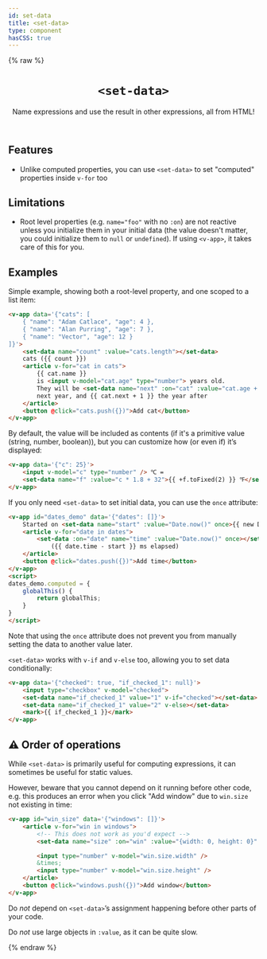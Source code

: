 ```yaml
---
id: set-data
title: <set-data>
type: component
hasCSS: true
---
```

{% raw %}
<header>

# `<set-data>`

Name expressions and use the result in other expressions, all from HTML!

</header>

<main>

## Features

- Unlike computed properties, you can use `<set-data>` to set "computed" properties inside `v-for` too

## Limitations

- Root level properties (e.g. `name="foo"` with no `:on`) are not reactive unless you initialize them in your initial data
(the value doesn't matter, you could initialize them to `null` or `undefined`).
If using `<v-app>`, it takes care of this for you.

## Examples

Simple example, showing both a root-level property, and one scoped to a list item:

```html
<v-app data='{"cats": [
	{ "name": "Adam Catlace", "age": 4 },
	{ "name": "Alan Purring", "age": 7 },
	{ "name": "Vector", "age": 12 }
]}'>
	<set-data name="count" :value="cats.length"></set-data>
	cats ({{ count }})
	<article v-for="cat in cats">
		{{ cat.name }}
		is <input v-model="cat.age" type="number"> years old.
		They will be <set-data name="next" :on="cat" :value="cat.age + 1"></set-data>
		next year, and {{ cat.next + 1 }} the year after
	</article>
	<button @click="cats.push({})">Add cat</button>
</v-app>
```

By default, the value will be included as contents (if it's a primitive value (string, number, boolean)),
but you can customize how (or even if) it’s displayed:

```html
<v-app data='{"c": 25}'>
	<input v-model="c" type="number" /> ℃ =
	<set-data name="f" :value="c * 1.8 + 32">{{ +f.toFixed(2) }} ℉</set-data>
</v-app>
```

If you only need `<set-data>` to set initial data, you can use the `once` attribute:

```html
<v-app id="dates_demo" data='{"dates": []}'>
	Started on <set-data name="start" :value="Date.now()" once>{{ new Date(start) + '' }}</set-data>
	<article v-for="date in dates">
		<set-data :on="date" name="time" :value="Date.now()" once></set-data>
			({{ date.time - start }} ms elapsed)
	</article>
	<button @click="dates.push({})">Add time</button>
</v-app>
<script>
dates_demo.computed = {
	globalThis() {
		return globalThis;
	}
}
</script>
```

Note that using the `once` attribute does not prevent you from manually setting the data to another value later.

`<set-data>` works with `v-if` and `v-else` too,
allowing you to set data conditionally:

```html
<v-app data='{"checked": true, "if_checked_1": null}'>
	<input type="checkbox" v-model="checked">
	<set-data name="if_checked_1" value="1" v-if="checked"></set-data>
	<set-data name="if_checked_1" value="2" v-else></set-data>
	<mark>{{ if_checked_1 }}</mark>
</v-app>
```

## ⚠️ Order of operations

While `<set-data>` is primarily useful for computing expressions,
it can sometimes be useful for static values.

However, beware that you cannot depend on it running before other code,
e.g. this produces an error when you click "Add window" due to `win.size` not existing in time:

```html
<v-app id="win_size" data='{"windows": []}'>
	<article v-for="win in windows">
		<!-- This does not work as you'd expect -->
		<set-data name="size" :on="win" :value="{width: 0, height: 0}" once></set-data>

		<input type="number" v-model="win.size.width" />
		&times;
		<input type="number" v-model="win.size.height" />
	</article>
	<button @click="windows.push({})">Add window</button>
</v-app>
```

<div class="warning">

Do *not* depend on `<set-data>`’s assignment happening before other parts of your code.

</div>


<div class="warning">

Do *not* use large objects in `:value`, as it can be quite slow.

</div>

</main>

{% endraw %}
